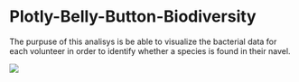 # Plotly-Belly-Button-Biodiversity

 The purpuse of this analisys is be able to visualize the bacterial data for each volunteer in order to identify whether a species is found in their navel.

 
 ![](2022-01-02-18-16-17.png)
 